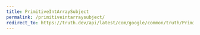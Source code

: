 ```yaml
---
title: PrimitiveIntArraySubject
permalink: /primitiveintarraysubject/
redirect_to: https://truth.dev/api/latest/com/google/common/truth/PrimitiveIntArraySubject.html
---
```

